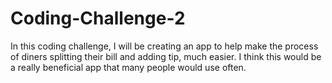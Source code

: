 # Coding-Challenge-2
In this coding challenge, I will be creating an app to help make the process of diners splitting their bill and adding tip, much easier. I think this would be a really beneficial app that many people would use often. 
